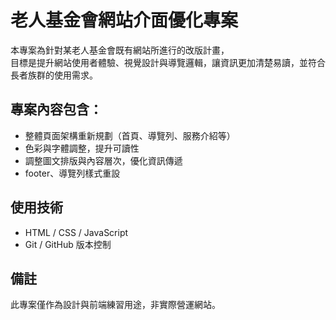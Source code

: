 # 老人基金會網站介面優化專案

本專案為針對某老人基金會既有網站所進行的改版計畫，  
目標是提升網站使用者體驗、視覺設計與導覽邏輯，讓資訊更加清楚易讀，並符合長者族群的使用需求。

## 專案內容包含：

- 整體頁面架構重新規劃（首頁、導覽列、服務介紹等）
- 色彩與字體調整，提升可讀性
- 調整圖文排版與內容層次，優化資訊傳遞
- footer、導覽列樣式重設

## 使用技術

- HTML / CSS / JavaScript
- Git / GitHub 版本控制

## 備註

此專案僅作為設計與前端練習用途，非實際營運網站。
